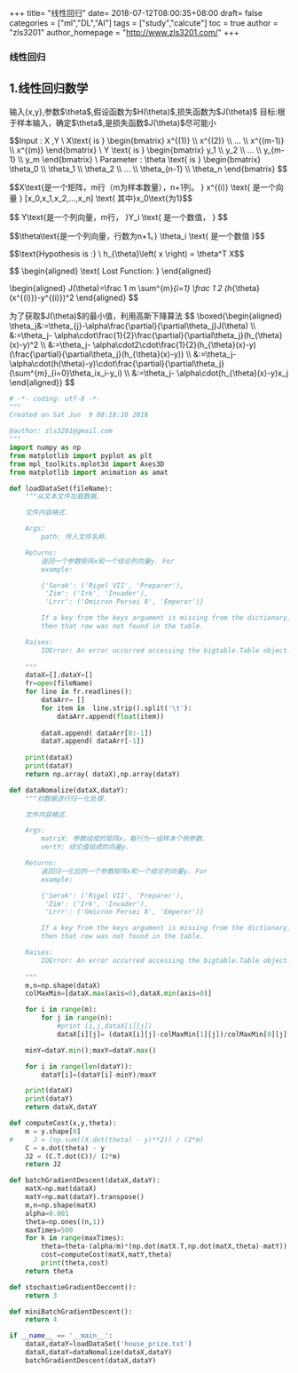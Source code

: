 +++
title= "线性回归"
date= 2018-07-12T08:00:35+08:00
draft= false
categories = ["ml","DL","AI"]
tags = ["study","calcute"]
toc = true
author = "zls3201"
author_homepage =  "http://www.zls3201.com/"
+++

### 线性回归

## 1.线性回归数学

<p>
输入{x,y},参数$\theta$,假设函数为$H(\theta)$,损失函数为$J(\theta)$
目标:根于样本输入，确定$\theta$,是损失函数$J(\theta)$尽可能小
</p>

<p>
$$Input : X ,Y \
X\text{ is }
\begin{bmatrix}
   x^{(1)} \\
   x^{(2)} \\
   ... \\
   x^{(m-1)} \\
   x^{(m)}
\end{bmatrix}   \ Y  \text{ is }
\begin{bmatrix}
   y_1 \\
   y_2 \\
   ... \\
   y_{m-1} \\
   y_m
\end{bmatrix}  \
Parameter : \theta \text{ is }
\begin{bmatrix}
   \theta_0 \\
   \theta_1 \\
   \theta_2 \\
   ... \\
   \theta_{n-1} \\
   \theta_n
\end{bmatrix} $$
</p>


<p>
$$X\text{是一个矩阵，m行（m为样本数量），n+1列。 } x^{(i)}  \text{ 是一个向量  }   [x_0,x_1,x_2,...,x_n] \text{ 其中}x_0\text{为1}$$
</p>


<p>
$$
Y\text{是一个列向量，m行， }Y_i \text{ 是一个数值， }
$$
</p>


<p>
$$\theta\text{是一个列向量，行数为n+1。}
\theta_i \text{ 是一个数值 }$$
</p>


<p>
$$\text{Hypothesis is :} \ h_{\theta}\left( x \right) =  \theta^T X$$
</p>


<p>
$$
\begin{aligned}
    \text{ Lost Function: }
\end{aligned}

\begin{aligned}
J(\theta)=\frac 1 m  \sum^{m}_{i=1} \frac 1 2 (h_{\theta}(x^{(i)})-y^{(i)})^2
\end{aligned}
$$
</p>


<p>
为了获取$J(\theta)$的最小值，利用高斯下降算法
$$
\boxed{\begin{aligned}
\theta_j&:=\theta_{j}-\alpha\frac{\partial}{\partial\theta_j}J(\theta) \\
&:=\theta_j- \alpha\cdot\frac{1}{2}\frac{\partial}{\partial\theta_j}(h_{\theta}(x)-y)^2 \\
&:=\theta_j- \alpha\cdot2\cdot\frac{1}{2}(h_{\theta}(x)-y)(\frac{\partial}{\partial\theta_j}(h_{\theta}(x)-y)) \\
&:=\theta_j- \alpha\cdot(h(\theta)-y)\cdot\frac{\partial}{\partial\theta_j}(\sum^{m}_{i=0}\theta_ix_i-y_i) \\
&:=\theta_j- \alpha\cdot(h_{\theta}(x)-y)x_j
\end{aligned}}
$$
</p>

```python
# -*- coding: utf-8 -*-
"""
Created on Sat Jun  9 08:18:10 2018

@author: zls3201@gmail.com
"""
import numpy as np
from matplotlib import pyplot as plt
from mpl_toolkits.mplot3d import Axes3D
from matplotlib import animation as amat

def loadDataSet(fileName):
    """从文本文件加载数据.

    文件内容格式.

    Args:
        path: 传入文件名称.

    Returns:
        返回一个参数矩阵x和一个结论列向量y. For
        example:

        {'Serak': ('Rigel VII', 'Preparer'),
         'Zim': ('Irk', 'Invader'),
         'Lrrr': ('Omicron Persei 8', 'Emperor')}

        If a key from the keys argument is missing from the dictionary,
        then that row was not found in the table.

    Raises:
        IOError: An error occurred accessing the bigtable.Table object.
    
    """
    dataX=[];dataY=[]
    fr=open(fileName)
    for line in fr.readlines():
        dataArr= []
        for item in  line.strip().split('\t'):
            dataArr.append(float(item))
       
        dataX.append( dataArr[0:-1])
        dataY.append( dataArr[-1])
    
    print(dataX)
    print(dataY)
    return np.array( dataX),np.array(dataY)

def dataNomalize(dataX,dataY):
    """对数据进行归一化处理.

    文件内容格式.

    Args:
        matriX: 参数组成的矩阵x，每行为一组样本个例参数.
        vertY: 结论值组成的向量y.

    Returns:
        返回归一化后的一个参数矩阵x和一个结论列向量y. For
        example:

        {'Serak': ('Rigel VII', 'Preparer'),
         'Zim': ('Irk', 'Invader'),
         'Lrrr': ('Omicron Persei 8', 'Emperor')}

        If a key from the keys argument is missing from the dictionary,
        then that row was not found in the table.

    Raises:
        IOError: An error occurred accessing the bigtable.Table object.
    
    """
    m,n=np.shape(dataX)
    colMaxMin=[dataX.max(axis=0),dataX.min(axis=0)]

    for i in range(m):
        for j in range(n):
            #print (i,j,dataX[i][j])
            dataX[i][j]= (dataX[i][j]-colMaxMin[1][j])/colMaxMin[0][j]

    minY=dataY.min();maxY=dataY.max()

    for i in range(len(dataY)):
        dataY[i]=(dataY[i]-minY)/maxY

    print(dataX)
    print(dataY)
    return dataX,dataY

def computeCost(x,y,theta):
    m = y.shape[0]
#     J = (np.sum((X.dot(theta) - y)**2)) / (2*m)
    C = x.dot(theta) - y
    J2 = (C.T.dot(C))/ (2*m)
    return J2

def batchGradientDescent(dataX,dataY):
    matX=np.mat(dataX)
    matY=np.mat(dataY).transpose()
    m,n=np.shape(matX)
    alpha=0.001
    theta=np.ones((n,1))
    maxTimes=500
    for k in range(maxTimes):
        theta=theta-(alpha/m)*(np.dot(matX.T,np.dot(matX,theta)-matY))
        cost=computeCost(matX,matY,theta)
        print(theta,cost)
    return theta

def stochastieGradientDeccent():
    return 3

def miniBatchGradientDescent():
    return 4

if __name__ == '__main__':
    dataX,dataY=loadDataSet('house_prize.txt')
    dataX,dataY=dataNomalize(dataX,dataY)
    batchGradientDescent(dataX,dataY)


```
